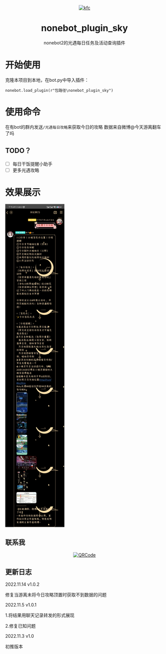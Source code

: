 <div align="center">

<p align="center">
  <a href=""><img src="https://img1.baidu.com/it/u=3563761161,679242917&fm=253&fmt=auto&app=138&f=PNG?w=360&h=360" width="200" height="200" alt="kfc"></a>
</p>

# nonebot_plugin_sky

nonebot2的光遇每日任务及活动查询插件

</div>

# 开始使用

克隆本项目到本地，在bot.py中导入插件：

`nonebot.load_plugin(r"包路径\nonebot_plugin_sky")`


# 使用命令

在有bot的群内发送`/光遇每日攻略`来获取今日的攻略
数据来自微博@今天游离翻车了吗

## TODO？

* [ ]  每日干饭提醒小助手
* [ ]  更多光遇攻略

# 效果展示

![](.README_images/test.jpg)

## **联系我**

<p align="center">
  <a href="https://github.com/"><img src="https://github.com/Kaguya233qwq/nonebot_plugin_alicdk_get/blob/main/.README_images/17623ac4.png?raw=true" width="300" height="350" alt="QRCode"></a>
</p>

## 更新日志

2022.11.14 v1.0.2

修复当游离未将今日攻略顶置时获取不到数据的问题

2022.11.5 v1.0.1

1.将结果用聊天记录转发的形式展现

2.修复已知问题

2022.11.3 v1.0

初推版本
